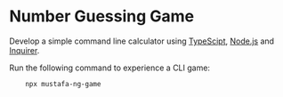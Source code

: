 # Number Guessing Game

Develop a simple command line calculator using [TypeScipt](https://www.typescriptlang.org/), [Node.js](https://nodejs.org/en/) and [Inquirer](https://www.npmjs.com/package/inquirer).



Run the following command to experience a CLI game:

        npx mustafa-ng-game
